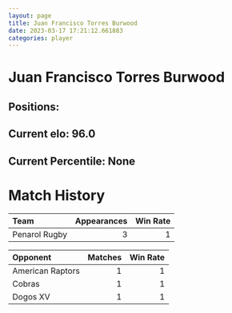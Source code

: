 ```yaml
---  
layout: page  
title: Juan Francisco Torres Burwood  
date: 2023-03-17 17:21:12.661883  
categories: player  
---
```

# Juan Francisco Torres Burwood

## Positions: 

## Current elo: 96.0

## Current Percentile: None

# Match History


| Team          |   Appearances |   Win Rate |
|:--------------|--------------:|-----------:|
| Penarol Rugby |             3 |          1 |

| Opponent         |   Matches |   Win Rate |
|:-----------------|----------:|-----------:|
| American Raptors |         1 |          1 |
| Cobras           |         1 |          1 |
| Dogos XV         |         1 |          1 |